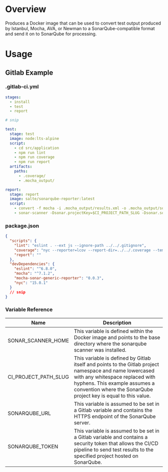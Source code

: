 # Overview
Produces a Docker image that can be used to convert test output produced by Istanbul, Mocha, AVA, or Newman to a SonarQube-compatible format and send it on to SonarQube for processing.

# Usage
## Gitlab Example
### .gitlab-ci.yml
```yaml
stages:
  - install
  - test
  - report

# snip

test:
  stage: test
  image: node:lts-alpine
  script:
    - cd src/application
    - npm run lint
    - npm run coverage
    - npm run report
  artifacts:
    paths:
      - .coverage/
      - .mocha_output/

report:
  stage: report
  image: salte/sonarqube-reporter:latest
  script:
    - convert -f mocha -i .mocha_output/results.xml -o .mocha_output/sonar.xml
    - sonar-scanner -Dsonar.projectKey=$CI_PROJECT_PATH_SLUG -Dsonar.sources=src/application/main -Dsonar.tests=src/application/tests -Dsonar.testExecutionReportPaths=.mocha_output/sonar.xml -Dsonar.javascript.lcov.reportPaths=.coverage/lcov.info -Dsonar.host.url=$SONARQUBE_URL -Dsonar.login=$SONARQUBE_TOKEN
```
### package.json
```json
{
  "scripts": {
    "lint": "eslint . --ext js --ignore-path ../../.gitignore",
    "coverage": "nyc --reporter=lcov --report-dir=../../.coverage --temp-dir=../../.nyc_output mocha --recursive-tests --reporter mocha-sonar-generic-reporter --reporter-options outputFile=../../.mocha_output/results.xml",
    "report": ""
  },
  "devDependencies": {
    "eslint": "^6.8.0",
    "mocha": "^7.1.2",
    "mocha-sonar-generic-reporter": "0.0.3",
    "nyc": "15.0.1"
  }
  // snip
}
```
### Variable Reference
| Name | Description |
| ---- | ----------- |
| SONAR_SCANNER_HOME | This variable is defined within the Docker image and points to the base directory where the sonarqube scanner was installed. |
| CI_PROJECT_PATH_SLUG | This variable is defined by Gitlab itself and points to the Gitlab project namespace and name lowercased with any whitespace replaced with hyphens. This example assumes a convention where the SonarQube project key is equal to this value. |
| SONARQUBE_URL | This variable is assumed to be set in a Gitlab variable and contains the HTTPS endpoint of the SonarQube server. |
| SONARQUBE_TOKEN | This variable is assumed to be set in a Gitlab variable and contains a security token that allows the CI/CD pipeline to send test results to the specified project hosted on SonarQube. |
